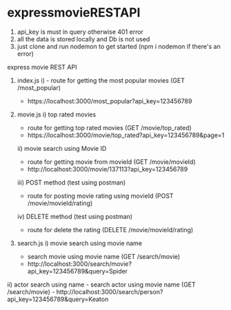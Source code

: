 # expressmovieRESTAPI

1) api_key is must in query otherwise 401 error
2) all the data is stored locally and Db is not used
3) just clone and run nodemon to get started (npm i nodemon if there's an error)

express movie REST API
   1) index.js
      i) - route for getting the most popular movies (GET /most_popular)
         - https://localhost:3000/most_popular?api_key=123456789 

   2) movie.js
      i) top rated movies
         - route for getting top rated movies (GET /movie/top_rated)
         - https://localhost:3000/movie/top_rated?api_key=123456789&page=1
        
      ii) movie search using Movie ID
         - route for getting movie from movieId (GET /movie/movieId)
         - http://localhost:3000/movie/137113?api_key=123456789
      
      iii) POST method (test using postman)
         - route for posting movie rating using movieId (POST /movie/movieId/rating)
  
      iv) DELETE method (test using postman)
         - route for delete the rating (DELETE /movie/movieId/rating)
      
   3) search.js
       i) movie search using movie name
         - search movie using movie name (GET /search/movie)
         - http://localhost:3000/search/movie?api_key=123456789&query=Spider

   ii) actor search using name
         - search actor using movie name (GET /search/movie)
         - http://localhost:3000/search/person?api_key=123456789&query=Keaton
